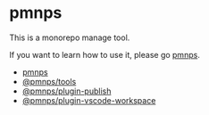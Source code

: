 # pmnps

This is a monorepo manage tool.

If you want to learn how to use it, please go [pmnps](https://github.com/filefoxper/pmnps-workspace/tree/master/platforms/pmnps).

* [pmnps](https://github.com/filefoxper/pmnps-workspace/tree/master/platforms/pmnps)
* [@pmnps/tools](https://github.com/filefoxper/pmnps-workspace/tree/master/packages/%40pmnps/tools)
* [@pmnps/plugin-publish](https://github.com/filefoxper/pmnps-workspace/tree/master/packages/%40pmnps/plugin-publish)
* [@pmnps/plugin-vscode-workspace](https://github.com/filefoxper/pmnps-workspace/tree/master/packages/%40pmnps/plugin-vscode-workspace)
